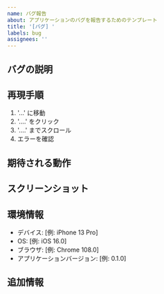 ```yaml
---
name: バグ報告
about: アプリケーションのバグを報告するためのテンプレート
title: '[バグ] '
labels: bug
assignees: ''
---
```


## バグの説明
<!-- バグの内容を明確かつ簡潔に説明してください -->

## 再現手順
<!-- バグを再現するための手順を記述してください -->
1. '...' に移動
2. '....' をクリック
3. '....' までスクロール
4. エラーを確認

## 期待される動作
<!-- 本来期待される動作を明確に説明してください -->

## スクリーンショット
<!-- 可能であれば、問題を説明するためのスクリーンショットを追加してください -->

## 環境情報
<!-- 以下の情報を記入してください -->
- デバイス: [例: iPhone 13 Pro]
- OS: [例: iOS 16.0]
- ブラウザ: [例: Chrome 108.0]
- アプリケーションバージョン: [例: 0.1.0]

## 追加情報
<!-- 問題に関する他の情報があれば記入してください -->
